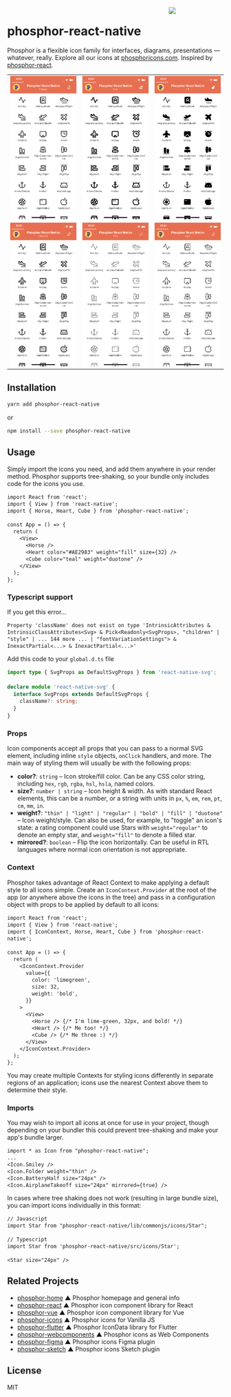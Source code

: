 <img src="/meta/phosphor-mark-tight-yellow.png" width="128" align="right" />

# phosphor-react-native

Phosphor is a flexible icon family for interfaces, diagrams, presentations — whatever, really. Explore all our icons at [phosphoricons.com](https://phosphoricons.com).
Inspired by [phosphor-react](https://github.com/phosphor-icons/phosphor-react).

<table>
<tr>
	<td><img src="/meta/example-regular.png" />
	<td><img src="/meta/example-bold.png" />
	<td><img src="/meta/example-fill.png" />
<tr>
	<td><img src="/meta/example-duotone.png" />
	<td><img src="/meta/example-thin.png" />
	<td><img src="/meta/example-light.png" />
</table>

## Installation

```bash
yarn add phosphor-react-native
```

or

```bash
npm install --save phosphor-react-native
```

## Usage

Simply import the icons you need, and add them anywhere in your render method. Phosphor supports tree-shaking, so your bundle only includes code for the icons you use.

```tsx
import React from 'react';
import { View } from 'react-native';
import { Horse, Heart, Cube } from 'phosphor-react-native';

const App = () => {
  return (
    <View>
      <Horse />
      <Heart color="#AE2983" weight="fill" size={32} />
      <Cube color="teal" weight="duotone" />
    </View>
  );
};
```

### Typescript support
If you get this error...
```
Property 'className' does not exist on type 'IntrinsicAttributes & IntrinsicClassAttributes<Svg> & Pick<Readonly<SvgProps>, "children" | "style" | ... 144 more ... | "fontVariationSettings"> & InexactPartial<...> & InexactPartial<...>'
```
Add this code to your `global.d.ts` file
```ts
import type { SvgProps as DefaultSvgProps } from 'react-native-svg';

declare module 'react-native-svg' {
  interface SvgProps extends DefaultSvgProps {
    className?: string;
  }
}
```

### Props

Icon components accept all props that you can pass to a normal SVG element, including inline `style` objects, `onClick` handlers, and more. The main way of styling them will usually be with the following props:

- **color?**: `string` – Icon stroke/fill color. Can be any CSS color string, including `hex`, `rgb`, `rgba`, `hsl`, `hsla`, named colors.
- **size?**: `number | string` – Icon height & width. As with standard React elements, this can be a number, or a string with units in `px`, `%`, `em`, `rem`, `pt`, `cm`, `mm`, `in`.
- **weight?**: `"thin" | "light" | "regular" | "bold" | "fill" | "duotone"` – Icon weight/style. Can also be used, for example, to "toggle" an icon's state: a rating component could use Stars with `weight="regular"` to denote an empty star, and `weight="fill"` to denote a filled star.
- **mirrored?**: `boolean` – Flip the icon horizontally. Can be useful in RTL languages where normal icon orientation is not appropriate.

### Context

Phosphor takes advantage of React Context to make applying a default style to all icons simple. Create an `IconContext.Provider` at the root of the app (or anywhere above the icons in the tree) and pass in a configuration object with props to be applied by default to all icons:

```tsx
import React from 'react';
import { View } from 'react-native';
import { IconContext, Horse, Heart, Cube } from 'phosphor-react-native';

const App = () => {
  return (
    <IconContext.Provider
      value={{
        color: 'limegreen',
        size: 32,
        weight: 'bold',
      }}
    >
      <View>
        <Horse /> {/* I'm lime-green, 32px, and bold! */}
        <Heart /> {/* Me too! */}
        <Cube /> {/* Me three :) */}
      </View>
    </IconContext.Provider>
  );
};
```

You may create multiple Contexts for styling icons differently in separate regions of an application; icons use the nearest Context above them to determine their style.

### Imports

You may wish to import all icons at once for use in your project, though depending on your bundler this could prevent tree-shaking and make your app's bundle larger.

```tsx
import * as Icon from "phosphor-react-native";
...
<Icon.Smiley />
<Icon.Folder weight="thin" />
<Icon.BatteryHalf size="24px" />
<Icon.AirplaneTakeoff size="24px" mirrored={true} />
```

In cases where tree shaking does not work (resulting in large bundle size), you can import icons individually in this format:

```tsx
// Javascript
import Star from "phosphor-react-native/lib/commonjs/icons/Star";

// Typescript
import Star from 'phosphor-react-native/src/icons/Star';

<Star size="24px" />
```

## Related Projects

- [phosphor-home](https://github.com/phosphor-icons/phosphor-home) ▲ Phosphor homepage and general info
- [phosphor-react](https://github.com/phosphor-icons/phosphor-react) ▲ Phosphor icon component library for React
- [phosphor-vue](https://github.com/phosphor-icons/phosphor-vue) ▲ Phosphor icon component library for Vue
- [phosphor-icons](https://github.com/phosphor-icons/phosphor-icons) ▲ Phosphor icons for Vanilla JS
- [phosphor-flutter](https://github.com/phosphor-icons/phosphor-flutter) ▲ Phosphor IconData library for Flutter
- [phosphor-webcomponents](https://github.com/phosphor-icons/phosphor-webcomponents) ▲ Phosphor icons as Web Components
- [phosphor-figma](https://github.com/phosphor-icons/phosphor-figma) ▲ Phosphor icons Figma plugin
- [phosphor-sketch](https://github.com/phosphor-icons/phosphor-sketch) ▲ Phosphor icons Sketch plugin

## License

MIT
